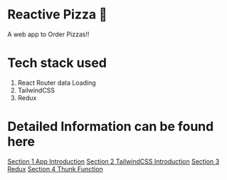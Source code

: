 # Reactive Pizza 🍕

A web app to Order Pizzas!!

# Tech stack used

1. React Router data Loading
2. TailwindCSS
3. Redux

# Detailed Information can be found here

[Section 1 App Introduction](./Page%201%209def417548314cc7bfb394c29ffbcfcc.md)
[Section 2 TailwindCSS Introduction](./Section%202%20TailwindCSS%20crash%20Course%20dbeeee479c6e481195f3680ad437a18b.md)
[Section 3 Redux](./Section%203%20Redux%20in%20The%20App%2017c92d007b514ea38a22725f7bfcc640/)
[Section 4 Thunk Function](./Section%204%20Thunk%20Function%20in%20the%20App%2011d44cc38e6e48bbaf4cfa55faae94f3.md)
